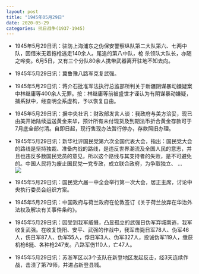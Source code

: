 ```yaml
---
layout: post
title: "1945年05月29日"
date: 2020-05-29
categories: 抗日战争(1937-1945)
---
```


<meta name="referrer" content="no-referrer" />

- 1945年5月29日讯：驻防上海浦东之伪保安警察纵队第二大队第六、七两中队，因借米无着拖枪逃走140余人。尾追的第八中队，枪 杀领队大队长，亦随之哗变。6月5日，又有三个分队80余人携带武器离开驻地不知去向。 

- 1945年5月29日讯：冀鲁豫八路军克复武强。 

- 1945年5月29日讯：蒋介石批准军法执行总监部所判关于新疆阴谋暴动嫌疑案中林继庸等400余人无罪。按：林继庸等前被盛世才诬认为有阴谋暴动嫌疑，捕系狱中，经查明全系虚构，予以恢复自由。 

- 1945年5月29日讯：据中央社讯：财政部发言人谈：我政府与美方洽妥，现已由美开始陆续运送黄金来华，预计所有未付现货及到期法币折合黄金存款可于7月底全部付清。自即日起，现行售现办法暂行停办，存款照旧办理。 

- 1945年5月29日讯：新华社评国民党第六次全国代表大会，指出：国民党大会的路线是坚持独裁、准备内战的路线，是违反世界潮流及全国人民的意志，并且也违反多数国民党员的意见，所以这个路线与其支持者的失败，是不可避免的。中国人民将为废止国民党一党专政，成立联合政府，为争取独立、 ... <br/><img src="https://wx1.sinaimg.cn/large/aca367d8ly1gf98hqre6sj20c809074b.jpg" />

- 1945年5月29日讯：国民党六届一中全会举行第一次大会，居正主席，讨论中央执行委员会组织方案。 

- 1945年5月29日讯：中国政府与荷兰政府在伦敦签订《关于荷兰放弃在华治外法权及解决有关事件条约》。 

- 1945年5月29日讯：因受到我军威慑，凸显孤立的武强日伪军弃城南逃，我军收复武强。在收复饶阳、安平、武强的作战中，我军击毙日军78人、伪军46人，伤日军87人、伪军55人，俘日军3人、伪军327人，投诚伪军119人，缴获机枪6挺、各种枪247支。八路军伤110人，亡47人。 

- 1945年5月29日讯：苏浙军区以3个支队在新登地区发起反击，经3天连续作战，击溃了第79师，并进占新登县城。 

